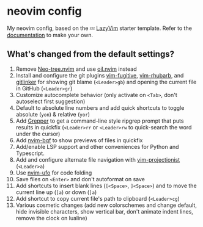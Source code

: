 # neovim config

My neovim config, based on the
💤 [LazyVim](https://github.com/LazyVim/LazyVim) starter template. Refer to
the [documentation](https://lazyvim.github.io/installation) to make your own.

## What's changed from the default settings?

1. Remove [Neo-tree.nvim](https://github.com/nvim-neo-tree/neo-tree.nvim) and
   use [oil.nvim](https://github.com/stevearc/oil.nvim) instead
1. Install and configure the git plugins [vim-fugitive](https://github.com/tpope/vim-fugitive),
   [vim-rhubarb](https://github.com/tpope/vim-rhubarb), and
   [gitlinker](https://github.com/ruifm/gitlinker.nvim) for showing git blame (`<Leader>gb`) and
   opening the current file in GitHub (`<Leader>gr`)
1. Customize autocomplete behavior (only activate on `<Tab>`, don't autoselect first suggestion)
1. Default to absolute line numbers and add quick shortcuts to toggle
   absolute (`yon`) & relative (`yor`)
1. Add [Grepper](https://github.com/mhinz/vim-grepper) to get a command-line style ripgrep
   prompt that puts results in quickfix (`<Leader>rr` or `<Leader>rw` to quick-search the
   word under the cursor) 
1. Add [nvim-bqf](https://github.com/kevinhwang91/nvim-bqf) to show previews of files in quickfix
1. Add/enable LSP support and other conveniences for Python and Typescript.
1. Add and configure alternate file navigation with
   [vim-projectionist](https://github.com/tpope/vim-projectionist) (`<Leader>a`)
1. Use [nvim-ufo](https://github.com/kevinhwang91/nvim-ufo) for code folding
1. Save files on `<Enter>` and don't autoformat on save
1. Add shortcuts to insert blank lines (`[<Space>`, `]<Space>`) and to move the current line up (`[a`) or down (`]a`)
1. Add shortcut to copy current file's path to clipboard (`<Leader>cg`)
1. Various cosmetic changes (add new colorschemes and change default, hide invisible
   characters, show vertical bar, don't animate indent lines, remove the clock on lualine)
